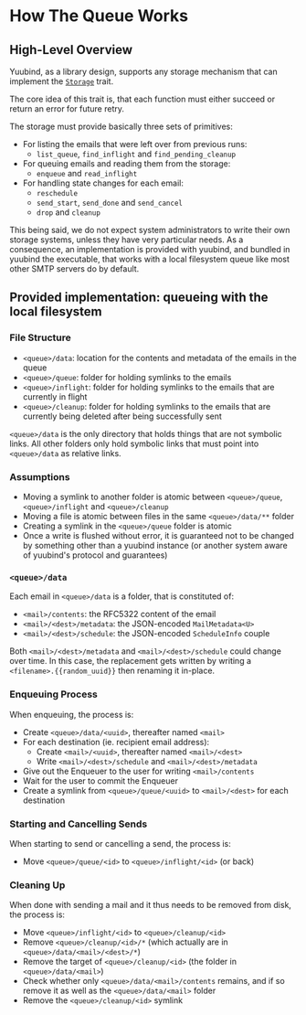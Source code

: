 # How The Queue Works

## High-Level Overview

Yuubind, as a library design, supports any storage mechanism that can
implement the
[`Storage`](https://ekleog.github.io/yuubind/dev-doc/smtp_queue/trait.Storage.html)
trait.

The core idea of this trait is, that each function must either
succeed or return an error for future retry.

The storage must provide basically three sets of primitives:
 - For listing the emails that were left over from previous runs:
    - `list_queue`, `find_inflight` and `find_pending_cleanup`
 - For queuing emails and reading them from the storage:
    - `enqueue` and `read_inflight`
 - For handling state changes for each email:
    - `reschedule`
    - `send_start`, `send_done` and `send_cancel`
    - `drop` and `cleanup`

This being said, we do not expect system administrators to write their
own storage systems, unless they have very particular needs. As a
consequence, an implementation is provided with yuubind, and bundled
in yuubind the executable, that works with a local filesystem queue
like most other SMTP servers do by default.

## Provided implementation: queueing with the local filesystem

### File Structure

 - `<queue>/data`: location for the contents and metadata of the
   emails in the queue
 - `<queue>/queue`: folder for holding symlinks to the emails
 - `<queue>/inflight`: folder for holding symlinks to the emails that
   are currently in flight
 - `<queue>/cleanup`: folder for holding symlinks to the emails that
   are currently being deleted after being successfully sent

`<queue>/data` is the only directory that holds things that are not
symbolic links. All other folders only hold symbolic links that must
point into `<queue>/data` as relative links.

### Assumptions

 - Moving a symlink to another folder is atomic between
   `<queue>/queue`, `<queue>/inflight` and `<queue>/cleanup`
 - Moving a file is atomic between files in the same `<queue>/data/**`
   folder
 - Creating a symlink in the `<queue>/queue` folder is atomic
 - Once a write is flushed without error, it is guaranteed not to be
   changed by something other than a yuubind instance (or another
   system aware of yuubind's protocol and guarantees)

### `<queue>/data`

Each email in `<queue>/data` is a folder, that is constituted of:
 - `<mail>/contents`: the RFC5322 content of the email
 - `<mail>/<dest>/metadata`: the JSON-encoded `MailMetadata<U>`
 - `<mail>/<dest>/schedule`: the JSON-encoded `ScheduleInfo` couple

Both `<mail>/<dest>/metadata` and `<mail>/<dest>/schedule` could
change over time. In this case, the replacement gets written by
writing a `<filename>.{{random_uuid}}` then renaming it in-place.

### Enqueuing Process

When enqueuing, the process is:
 - Create `<queue>/data/<uuid>`, thereafter named `<mail>`
 - For each destination (ie. recipient email address):
   + Create `<mail>/<uuid>`, thereafter named `<mail>/<dest>`
   + Write `<mail>/<dest>/schedule` and `<mail>/<dest>/metadata`
 - Give out the Enqueuer to the user for writing `<mail>/contents`
 - Wait for the user to commit the Enqueuer
 - Create a symlink from `<queue>/queue/<uuid>` to `<mail>/<dest>` for
   each destination

### Starting and Cancelling Sends

When starting to send or cancelling a send, the process is:
 - Move `<queue>/queue/<id>` to `<queue>/inflight/<id>` (or back)

### Cleaning Up

When done with sending a mail and it thus needs to be removed from
disk, the process is:
 - Move `<queue>/inflight/<id>` to `<queue>/cleanup/<id>`
 - Remove `<queue>/cleanup/<id>/*` (which actually are in
   `<queue>/data/<mail>/<dest>/*`)
 - Remove the target of `<queue>/cleanup/<id>` (the folder in
   `<queue>/data/<mail>`)
 - Check whether only `<queue>/data/<mail>/contents` remains, and if
   so remove it as well as the `<queue>/data/<mail>` folder
 - Remove the `<queue>/cleanup/<id>` symlink
